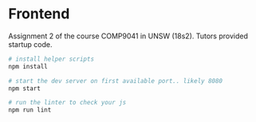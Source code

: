 # Frontend

Assignment 2 of the course COMP9041 in UNSW (18s2). Tutors provided startup code.

```bash
# install helper scripts
npm install

# start the dev server on first available port.. likely 8080
npm start

# run the linter to check your js 
npm run lint
```